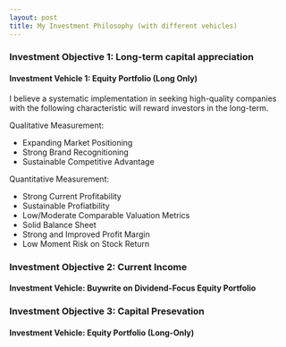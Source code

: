 ```yaml
---
layout: post
title: My Investment Philosophy (with different vehicles)
---
```


### Investment Objective 1: Long-term capital appreciation
#### Investment Vehicle 1: Equity Portfolio (Long Only)

I believe a systematic implementation in seeking high-quality companies with the following characteristic will reward investors in the long-term.

Qualitative Measurement:
- Expanding Market Positioning
- Strong Brand Recognitioning
- Sustainable Competitive Advantage

Quantitative Measurement:
- Strong Current Profitability
- Sustainable Profiatbility
- Low/Moderate Comparable Valuation Metrics
- Solid Balance Sheet
- Strong and Improved Profit Margin
- Low Moment Risk on Stock Return

### Investment Objective 2: Current Income
#### Investment Vehicle: Buywrite on Dividend-Focus Equity Portfolio

### Investment Objective 3: Capital Presevation
#### Investment Vehicle: Equity Portfolio (Long-Only)
